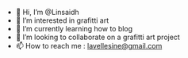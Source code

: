 - 👋 Hi, I’m @Linsaidh
- 👀 I’m interested in grafitti art
- 🌱 I’m currently learning how to blog
- 💞️ I’m looking to collaborate on a grafitti art project
- 📫 How to reach me : lavellesine@gmail.com

<!---
Linsaidh/Linsaidh is a ✨ special ✨ repository because its `README.md` (this file) appears on your GitHub profile.
You can click the Preview link to take a look at your changes.
--->
